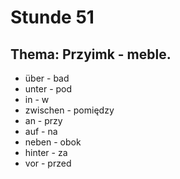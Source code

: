 # Stunde 51
## Thema: Przyimk - meble.
- über - bad
- unter - pod
- in - w
- zwischen - pomiędzy
- an - przy
- auf - na
- neben - obok
- hinter - za
- vor - przed
